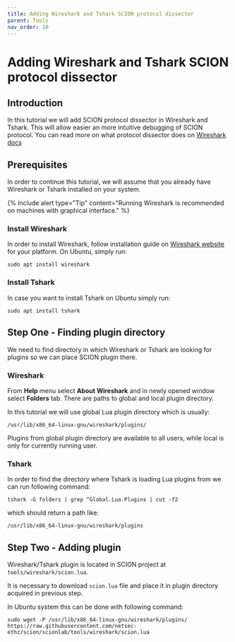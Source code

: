 ```yaml
---
title: Adding Wireshark and Tshark SCION protocol dissector
parent: Tools
nav_order: 10
---
```


# Adding Wireshark and Tshark SCION protocol dissector

## Introduction

In this tutorial we will add SCION protocol dissector in Wireshark and Tshark. This will allow easier an more intuitive debugging
of SCION protocol. You can read more on what protocol dissector does on [Wireshark docs](https://www.wireshark.org/docs/wsdg_html_chunked/ChapterDissection.html#ChDissectWorks)

## Prerequisites

In order to continue this tutorial, we will assume that you already have Wireshark or Tshark installed on your system.

{% include alert type="Tip" content="Running Wireshark is recommended on machines with graphical interface." %}

### Install Wireshark

In order to install Wireshark, follow installation guide on [Wireshark website](https://www.wireshark.org/) for your platform. 
On Ubuntu, simply run:

```shell
sudo apt install wireshark
```

### Install Tshark

In case you want to install Tshark on Ubuntu simply run:

```shell
sudo apt install tshark
```

## Step One - Finding plugin directory

We need to find directory in which Wireshark or Tshark are looking for plugins so we can place SCION plugin there.

### Wireshark

From **Help** menu select **About Wireshark** and in newly opened window select **Folders** tab. 
There are paths to global and local plugin directory.

In this tutorial we will use global Lua plugin directory which is usually:

```
/usr/lib/x86_64-linux-gnu/wireshark/plugins/
```

Plugins from global plugin directory are available to all users, while local is only for currently running user.

### Tshark

In order to find the directory where Tshark is loading Lua plugins from we can run following command:

    tshark -G folders | grep ^Global.Lua.Plugins | cut -f2

which should return a path like: 

    /usr/lib/x86_64-linux-gnu/wireshark/plugins

## Step Two - Adding plugin

Wireshark/Tshark plugin is located in SCION project at `tools/wireshark/scion.lua`.

It is necessary to download `scion.lua` file and place it in plugin directory acquired in previous step.

In Ubuntu system this can be done with following command:

```
sudo wget -P /usr/lib/x86_64-linux-gnu/wireshark/plugins/ https://raw.githubusercontent.com/netsec-ethz/scion/scionlab/tools/wireshark/scion.lua
```

